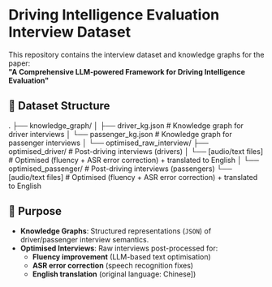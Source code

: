 # Driving Intelligence Evaluation Interview Dataset

This repository contains the interview dataset and knowledge graphs for the paper:  
**"A Comprehensive LLM-powered Framework for Driving Intelligence Evaluation"**

## 📁 Dataset Structure
.
├── knowledge_graph/
│ ├── driver_kg.json # Knowledge graph for driver interviews
│ └── passenger_kg.json # Knowledge graph for passenger interviews
│
└── optimised_raw_interview/
├── optimised_driver/ # Post-driving interviews (drivers)
│ └── [audio/text files] # Optimised (fluency + ASR error correction) + translated to English
│
└── optimised_passenger/ # Post-driving interviews (passengers)
└── [audio/text files] # Optimised (fluency + ASR error correction) + translated to English


## 🎯 Purpose
- **Knowledge Graphs**: Structured representations (`JSON`) of driver/passenger interview semantics.
- **Optimised Interviews**: Raw interviews post-processed for:
  - **Fluency improvement** (LLM-based text optimisation)
  - **ASR error correction** (speech recognition fixes)
  - **English translation** (original language: Chinese])
